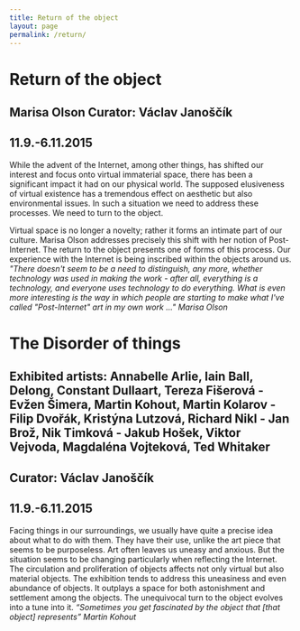 ```yaml
---
title: Return of the object
layout: page
permalink: /return/
---
```

# Return of the object 
## Marisa Olson Curator: Václav Janoščík 

## 11.9.-6.11.2015 

While the advent of the Internet, among other things, has shifted our interest and focus onto virtual immaterial space, there has been a significant impact it had on our physical world. The supposed elusiveness of virtual existence has a tremendous effect on aesthetic but also environmental issues. In such a situation we need to address these processes. We need to turn to the object.

Virtual space is no longer a novelty; rather it forms an intimate part of our culture. Marisa Olson addresses precisely this shift with her notion of Post-Internet. The return to the object presents one of forms of this process. Our experience with the Internet is being inscribed within the objects around us.
*"There doesn't seem to be a need to distinguish, any more, whether technology was used in making the work - after all, everything is a technology, and everyone uses technology to do everything. What is even more interesting is the way in which people are starting to make what I've called "Post-Internet" art in my own work ..." Marisa Olson*

# The Disorder of things
## Exhibited artists: Annabelle Arlie, Iain Ball, Delong, Constant Dullaart, Tereza Fišerová - Evžen Šimera, Martin Kohout, Martin Kolarov - Filip Dvořák, Kristýna Lutzová, Richard Nikl - Jan Brož, Nik Timková - Jakub Hošek, Viktor Vejvoda, Magdaléna Vojteková, Ted Whitaker 
## Curator: Václav Janoščík 
## 11.9.-6.11.2015 
Facing things in our surroundings, we usually have quite a precise idea about what to do with them. They have their use, unlike the art piece that seems to be purposeless. Art often leaves us uneasy and anxious. But the situation seems to be changing particularly when reflecting the Internet. The circulation and proliferation of objects affects not only virtual but also material objects.
The exhibition tends to address this uneasiness and even abundance of objects. It outplays a space for both astonishment and settlement among the objects. The unequivocal turn to the object evolves into a tune into it.
*“Sometimes you get fascinated by the object that [that object] represents” Martin Kohout*
